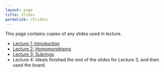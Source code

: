 ```yaml
---
layout: page
title: Slides
permalink: /Slides/
---
```


This page contains copies of any slides used in lecture.

- [Lecture 1: Introduction](../slides/Lecture1.pdf)
- [Lecture 2: Homomorphisms](../slides/Lecture2.pdf)
- [Lecture 3: Subrings](../slides/Lecture3.pdf)
- Lecture 4: Ideals finished the end of the slides for Lecture 3, and then used the board.



